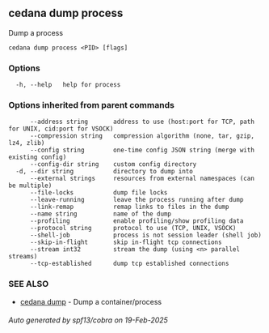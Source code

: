 ## cedana dump process

Dump a process

```
cedana dump process <PID> [flags]
```

### Options

```
  -h, --help   help for process
```

### Options inherited from parent commands

```
      --address string       address to use (host:port for TCP, path for UNIX, cid:port for VSOCK)
      --compression string   compression algorithm (none, tar, gzip, lz4, zlib)
      --config string        one-time config JSON string (merge with existing config)
      --config-dir string    custom config directory
  -d, --dir string           directory to dump into
      --external strings     resources from external namespaces (can be multiple)
      --file-locks           dump file locks
      --leave-running        leave the process running after dump
      --link-remap           remap links to files in the dump
      --name string          name of the dump
      --profiling            enable profiling/show profiling data
      --protocol string      protocol to use (TCP, UNIX, VSOCK)
      --shell-job            process is not session leader (shell job)
      --skip-in-flight       skip in-flight tcp connections
      --stream int32         stream the dump (using <n> parallel streams)
      --tcp-established      dump tcp established connections
```

### SEE ALSO

* [cedana dump](cedana_dump.md)	 - Dump a container/process

###### Auto generated by spf13/cobra on 19-Feb-2025
